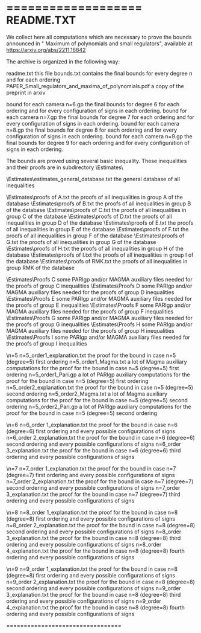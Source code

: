 

===================
    README.TXT
===================

 We collect here all computations which are necessary to prove the bounds
 announced in " Maximum of polynomials and small regulators", available at https://arxiv.org/abs/2211.16842

 The archive is organized in the following way:

 readme.txt                                                  this file
 bounds.txt                                                  contains the final bounds for every degree n and for each ordering
 PAPER_Small_regulators_and_maxima_of_polynomials.pdf        a copy of the preprint in arxiv

 bound for each camera n=6.gp    the final bounds for degree 6 for each ordering and for every configuration of signs in each ordering.
 bound for each camera n=7.gp    the final bounds for degree 7 for each ordering and for every configuration of signs in each ordering.
 bound for each camera n=8.gp    the final bounds for degree 8 for each ordering and for every configuration of signs in each ordering.
 bound for each camera n=9.gp    the final bounds for degree 9 for each ordering and for every configuration of signs in each ordering.

 The bounds are proved using several basic inequality. These inequalities and their proofs are in
 subdirectory \Estimates\

 \Estimates\estimates_general_database.txt       the general database of all inequalities

 \Estimates\proofs of A.txt                      the proofs of all inequalities in group A of the database
 \Estimates\proofs of B.txt                      the proofs of all inequalities in group B of the database
 \Estimates\proofs of C.txt                      the proofs of all inequalities in group C of the database
 \Estimates\proofs of D.txt                      the proofs of all inequalities in group D of the database
 \Estimates\proofs of E.txt                      the proofs of all inequalities in group E of the database
 \Estimates\proofs of F.txt                      the proofs of all inequalities in group F of the database
 \Estimates\proofs of G.txt                      the proofs of all inequalities in group G of the database
 \Estimates\proofs of H.txt                      the proofs of all inequalities in group H of the database
 \Estimates\proofs of I.txt                      the proofs of all inequalities in group I of the database
 \Estimates\proofs of RMK.txt                    the proofs of all inequalities in group RMK of the database

 \Estimates\Proofs C                             some PARIgp and/or MAGMA auxiliary files needed for the proofs of group C inequalities
 \Estimates\Proofs D                             some PARIgp and/or MAGMA auxiliary files needed for the proofs of group D inequalities
 \Estimates\Proofs E                             some PARIgp and/or MAGMA auxiliary files needed for the proofs of group E inequalities
 \Estimates\Proofs F                             some PARIgp and/or MAGMA auxiliary files needed for the proofs of group F inequalities
 \Estimates\Proofs G                             some PARIgp and/or MAGMA auxiliary files needed for the proofs of group G inequalities
 \Estimates\Proofs H                             some PARIgp and/or MAGMA auxiliary files needed for the proofs of group H inequalities
 \Estimates\Proofs I                             some PARIgp and/or MAGMA auxiliary files needed for the proofs of group I inequalities


 \n=5
    n=5_order1_explanation.txt                   the proof for the bound in case n=5 (degree=5) first ordering
    n=5_order1_Magma.txt                         a lot of Magma auxiliary computations for the proof for the bound in case n=5 (degree=5) first ordering
    n=5_order1_Pari.gp                           a lot of PARIgp auxiliary computations for the proof for the bound in case n=5 (degree=5) first ordering
    n=5_order2_explanation.txt                   the proof for the bound in case n=5 (degree=5) second ordering
    n=5_order2_Magma.txt                         a lot of Magma auxiliary computations for the proof for the bound in case n=5 (degree=5) second ordering
    n=5_order2_Pari.gp                           a lot of PARIgp auxiliary computations for the proof for the bound in case n=5 (degree=5) second ordering

 \n=6
    n=6_order 1_explanation.txt                  the proof for the bound in case n=6 (degree=6) first ordering and every possible configurations of signs
    n=6_order 2_explanation.txt                  the proof for the bound in case n=6 (degree=6) second ordering and every possible configurations of signs
    n=6_order 3_explanation.txt                  the proof for the bound in case n=6 (degree=6) third ordering and every possible configurations of signs

 \n=7
    n=7_order 1_explanation.txt                  the proof for the bound in case n=7 (degree=7) first ordering and every possible configurations of signs
    n=7_order 2_explanation.txt                  the proof for the bound in case n=7 (degree=7) second ordering and every possible configurations of signs
    n=7_order 3_explanation.txt                  the proof for the bound in case n=7 (degree=7) third ordering and every possible configurations of signs

 \n=8
    n=8_order 1_explanation.txt                  the proof for the bound in case n=8 (degree=8) first ordering and every possible configurations of signs
    n=8_order 2_explanation.txt                  the proof for the bound in case n=8 (degree=8) second ordering and every possible configurations of signs
    n=8_order 3_explanation.txt                  the proof for the bound in case n=8 (degree=8) third ordering and every possible configurations of signs
    n=8_order 4_explanation.txt                  the proof for the bound in case n=8 (degree=8) fourth ordering and every possible configurations of signs

 \n=9
    n=9_order 1_explanation.txt                  the proof for the bound in case n=8 (degree=8) first ordering and every possible configurations of signs
    n=9_order 2_explanation.txt                  the proof for the bound in case n=8 (degree=8) second ordering and every possible configurations of signs
    n=9_order 3_explanation.txt                  the proof for the bound in case n=8 (degree=8) third ordering and every possible configurations of signs
    n=9_order 4_explanation.txt                  the proof for the bound in case n=8 (degree=8) fourth ordering and every possible configurations of signs


=================================
